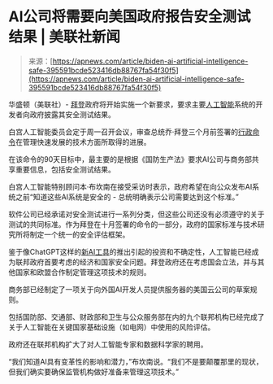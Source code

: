 <!--yml

category: 未分类

date: 2024-05-27 15:21:31

-->

# AI公司将需要向美国政府报告安全测试结果 | 美联社新闻

> 来源：[https://apnews.com/article/biden-ai-artificial-intelligence-safe-395591bcde523416db88767fa54f30f5](https://apnews.com/article/biden-ai-artificial-intelligence-safe-395591bcde523416db88767fa54f30f5)

华盛顿（美联社）- [拜登](https://apnews.com/hub/joe-biden)政府将开始实施一个新要求，要求主要[人工智能](https://apnews.com/hub/artificial-intelligence)系统的开发者向政府披露其安全测试结果。

白宫人工智能委员会定于周一召开会议，审查总统乔·拜登三个月前签署的[行政命令](https://apnews.com/article/biden-ai-artificial-intelligence-executive-order-cb86162000d894f238f28ac029005059)在管理快速发展的技术方面所取得的进展。

在该命令的90天目标中，最主要的是根据《国防生产法》要求AI公司与商务部共享重要信息，包括安全测试结果。

白宫人工智能特别顾问本·布坎南在接受采访时表示，政府希望在向公众发布AI系统之前“知道这些AI系统是安全的 - 总统明确表示公司需要达到这个标准。”

软件公司已经承诺对安全测试进行一系列分类，但这些公司还没有必须遵守的关于测试的共同标准。作为拜登在十月签署的命令的一部分，政府的国家标准与技术研究所将制定一个统一的安全评估框架。

鉴于像ChatGPT这样的[新AI工具](https://apnews.com/hub/artificial-intelligence)的推出引起的投资和不确定性，人工智能已经成为联邦政府首要考虑的经济和国家安全问题。拜登政府还在考虑国会立法，并与其他国家和欧盟合作制定管理这项技术的规则。

商务部已经制定了一项关于向外国AI开发人员提供服务器的美国云公司的草案规则。

包括国防部、交通部、财政部和卫生与公众服务部在内的九个联邦机构已经完成了关于人工智能在关键国家基础设施（如电网）中使用的风险评估。

政府还在联邦机构扩大了对人工智能专家和数据科学家的聘用。

“我们知道AI具有变革性的影响和潜力，”布坎南说。“我们不是要颠覆那里的现状，但我们确实要确保监管机构做好准备来管理这项技术。”

